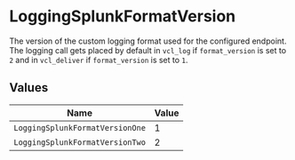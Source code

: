 # LoggingSplunkFormatVersion

The version of the custom logging format used for the configured endpoint. The logging call gets placed by default in `vcl_log` if `format_version` is set to `2` and in `vcl_deliver` if `format_version` is set to `1`.



## Values

| Name                            | Value                           |
| ------------------------------- | ------------------------------- |
| `LoggingSplunkFormatVersionOne` | 1                               |
| `LoggingSplunkFormatVersionTwo` | 2                               |